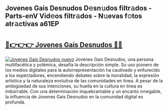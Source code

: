 ## Jovenes Gais Desnudos D𝚎sn𝚞dos filtr𝚊dos - Parts-enV Vid𝚎os filtr𝚊dos - N𝚞evas f𝚘tos atr𝚊ctivas a61EP

# <h2><a href="http://mb2e8yc.tromn.icu/?c=Jovenes+Gais+Desnudos">🔗👉👉👉 Jovenes Gais Desnudos 🔗🔗</a></h2>

[![Jovenes Gais Desnudos nuevo](https://i.imgur.com/pEAQMta.gif)](http://mb2e8yc.tromn.icu/?c=Jovenes+Gais+Desnudos)
Jovenes Gais Desnudos, una persona multifacética y polémica, desafía la descripción simple. Su uso pionero de los medios digitales para la autorrepresentación ha cautivado y enfurecido a los espectadores, encendiendo debates sobre la moralidad, la expresión artística y la naturaleza evolutiva de las comunidades en línea. A pesar de la ambigüedad de sus intenciones, su huella en la cultura en línea es imborrable. Con una determinación inquebrantable y un encanto innegable, la influencia de Jovenes Gais Desnudos en la comunidad digital es profunda.
